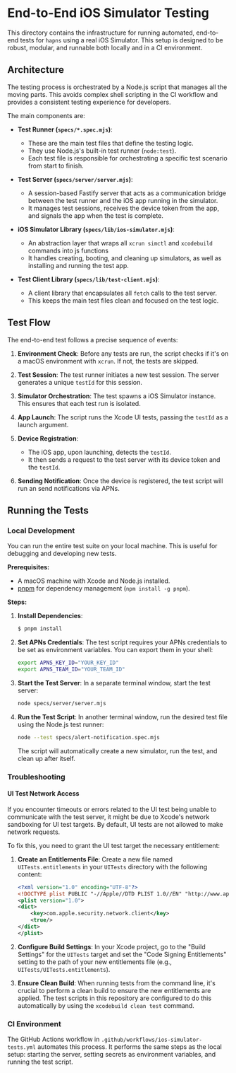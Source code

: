 # End-to-End iOS Simulator Testing

This directory contains the infrastructure for running automated, end-to-end tests for `hapns` using a real iOS Simulator. This setup is designed to be robust, modular, and runnable both locally and in a CI environment.

## Architecture

The testing process is orchestrated by a Node.js script that manages all the moving parts. This avoids complex shell scripting in the CI workflow and provides a consistent testing experience for developers.

The main components are:

- **Test Runner (`specs/*.spec.mjs`)**:

  - These are the main test files that define the testing logic.
  - They use Node.js's built-in test runner (`node:test`).
  - Each test file is responsible for orchestrating a specific test scenario from start to finish.

- **Test Server (`specs/server/server.mjs`)**:

  - A session-based Fastify server that acts as a communication bridge between the test runner and the iOS app running in the simulator.
  - It manages test sessions, receives the device token from the app, and signals the app when the test is complete.

- **iOS Simulator Library (`specs/lib/ios-simulator.mjs`)**:

  - An abstraction layer that wraps all `xcrun simctl` and `xcodebuild` commands into js functions
  - It handles creating, booting, and cleaning up simulators, as well as installing and running the test app.

- **Test Client Library (`specs/lib/test-client.mjs`)**:
  - A client library that encapsulates all `fetch` calls to the test server.
  - This keeps the main test files clean and focused on the test logic.

## Test Flow

The end-to-end test follows a precise sequence of events:

1.  **Environment Check**: Before any tests are run, the script checks if it's on a macOS environment with `xcrun`. If not, the tests are skipped.

2.  **Test Session**: The test runner initiates a new test session. The server generates a unique `testId` for this session.

3.  **Simulator Orchestration**: The test spawns a iOS Simulator instance. This ensures that each test run is isolated.

4.  **App Launch**: The script runs the Xcode UI tests, passing the `testId` as a launch argument.

5.  **Device Registration**:

    - The iOS app, upon launching, detects the `testId`.
    - It then sends a request to the test server with its device token and the `testId`.

6.  **Sending Notification**: Once the device is registered, the test script will run an send notifications via APNs.

## Running the Tests

### Local Development

You can run the entire test suite on your local machine. This is useful for debugging and developing new tests.

**Prerequisites:**

- A macOS machine with Xcode and Node.js installed.
- [pnpm](https://pnpm.io) for dependency management (`npm install -g pnpm`).

**Steps:**

1.  **Install Dependencies**:

    ```sh
    $ pnpm install
    ```

2.  **Set APNs Credentials**:
    The test script requires your APNs credentials to be set as environment variables. You can export them in your shell:

    ```bash
    export APNS_KEY_ID="YOUR_KEY_ID"
    export APNS_TEAM_ID="YOUR_TEAM_ID"
    ```

3.  **Start the Test Server**:
    In a separate terminal window, start the test server:

    ```bash
    node specs/server/server.mjs
    ```

4.  **Run the Test Script**:
    In another terminal window, run the desired test file using the Node.js test runner:

    ```bash
    node --test specs/alert-notification.spec.mjs
    ```

    The script will automatically create a new simulator, run the test, and clean up after itself.

### Troubleshooting

#### UI Test Network Access

If you encounter timeouts or errors related to the UI test being unable to communicate with the test server, it might be due to Xcode's network sandboxing for UI test targets. By default, UI tests are not allowed to make network requests.

To fix this, you need to grant the UI test target the necessary entitlement:

1.  **Create an Entitlements File**: Create a new file named `UITests.entitlements` in your `UITests` directory with the following content:

    ```xml
    <?xml version="1.0" encoding="UTF-8"?>
    <!DOCTYPE plist PUBLIC "-//Apple//DTD PLIST 1.0//EN" "http://www.apple.com/DTDs/PropertyList-1.0.dtd">
    <plist version="1.0">
    <dict>
        <key>com.apple.security.network.client</key>
        <true/>
    </dict>
    </plist>
    ```

2.  **Configure Build Settings**: In your Xcode project, go to the "Build Settings" for the `UITests` target and set the "Code Signing Entitlements" setting to the path of your new entitlements file (e.g., `UITests/UITests.entitlements`).

3.  **Ensure Clean Build**: When running tests from the command line, it's crucial to perform a clean build to ensure the new entitlements are applied. The test scripts in this repository are configured to do this automatically by using the `xcodebuild clean test` command.

### CI Environment

The GitHub Actions workflow in `.github/workflows/ios-simulator-tests.yml` automates this process. It performs the same steps as the local setup: starting the server, setting secrets as environment variables, and running the test script.
